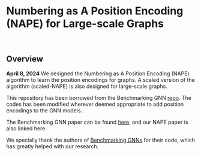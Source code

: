 

# Numbering as A Position Encoding (NAPE) for Large-scale Graphs

<br>

## Overview

**April 8, 2024**
We designed the Numbering as A Position Encoding (NAPE) algorithm to learn the position encodings for graphs. A scaled version of the algorithm (scaled-NAPE) is also designed for large-scale graphs.

This repository has been borrowed from the Benchmarking GNN [repo](https://github.com/graphdeeplearning/benchmarking-gnns). The codes has been modified wherever deemed appropriate to add position encodings to the GNN models.



The Benchmarking GNN paper can be found [here](https://arxiv.org/pdf/2003.00982.pdf), and our NAPE paper is also linked here.


We specially thank the authors of [Benchmarking GNNs](https://github.com/graphdeeplearning/benchmarking-gnns) for their code, which has greatly helped with our research.

<br><br><br>

